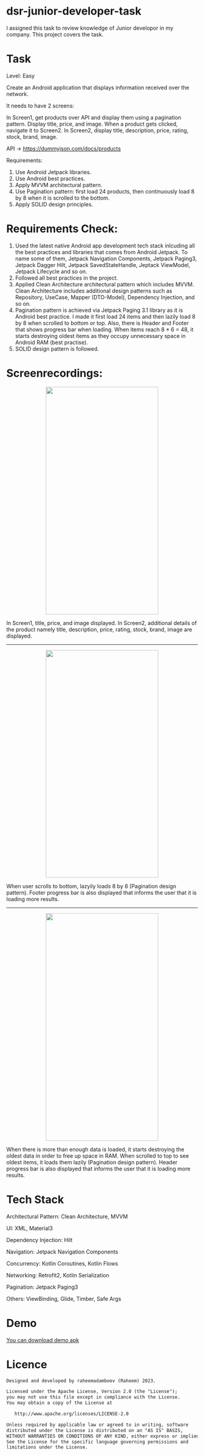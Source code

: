 # dsr-junior-developer-task

I assigned this task to review knowledge of Junior developor in my company. This project covers the task.

# Task

Level: Easy

Create an Android application that displays information received over the network.

It needs to have 2 screens:  

In Screen1, get products over API and display them using a pagination pattern. Display title, price, and image. When a product gets clicked, navigate it to Screen2. In Screen2, display title, description, price, rating, stock, brand, image.

API -> https://dummyjson.com/docs/products

Requirements:

1. Use Android Jetpack libraries.
2. Use Android best practices.
3. Apply MVVM architectural pattern.
4. Use Pagination pattern: first load 24 products, then continuously load 8 by 8 when it is scrolled to the bottom.
5. Apply SOLID design principles.

# Requirements Check:

1. Used the latest native Android app development tech stack inlcuding all the best practices and libraries that comes from Android Jetpack. To name some of them, Jetpack Navigation Components, Jetpack Paging3, Jetpack Dagger Hilt, Jetpack SavedStateHandle, Jeptack ViewModel, Jetpack Lifecycle and so on.
2. Followed all best practices in the project.
3. Applied Clean Architecture architectural pattern which includes MVVM. Clean Architecture includes additional design patterns such as Repository, UseCase, Mapper (DTO-Model), Dependency Injection, and so on.
4. Pagination pattern is achieved via Jetpack Paging 3.1 library as it is Android best practice. I made it first load 24 items and then lazily load 8 by 8 when scrolled to bottom or top. Also, there is Header and Footer that shows progress bar when loading. When items reach 8 * 6 = 48, it starts destroying oldest items as they occupy unnecessary space in Android RAM (best practise).
5. SOLID design pattern is followed.

# Screenrecordings:

<p align="center">
    <img width="296" height="600" src="https://github.com/raheemadamboev/dsr-junior-developer-task/blob/master/banner_3.gif" >
</p>

In Screen1, title, price, and image displayed. In Screen2, additional details of the product namely title, description, price, rating, stock, brand, image are displayed.

---

<p align="center">
    <img width="296" height="600" src="https://github.com/raheemadamboev/dsr-junior-developer-task/blob/master/banner_1.gif" >
</p>

When user scrolls to bottom, lazyily loads 8 by 8 (Pagination design pattern). Footer progress bar is also displayed that informs the user that it is loading more results.

---

<p align="center">
    <img width="296" height="600" src="https://github.com/raheemadamboev/dsr-junior-developer-task/blob/master/banner_2.gif" >
</p>

When there is more than enough data is loaded, it starts destroying the oldest data in order to free up space in RAM. When scrolled to top to see oldest items, it loads them lazily (Pagination design pattern). Header progress bar is also displayed that informs the user that it is loading more results.

# Tech Stack

Architectural Pattern: Clean Architecture, MVVM

UI: XML, Material3

Dependency Injection: Hilt

Navigation: Jetpack Navigation Components

Concurrency: Kotlin Coroutines, Kotlin Flows

Networking: Retrofit2, Kotlin Serialization

Pagination: Jetpack Paging3

Others: ViewBinding, Glide, Timber, Safe Args

# Demo

<a href="https://github.com/raheemadamboev/dsr-junior-developer-task/blob/master/app-debug.apk">You can download demo apk</a>

# Licence

```xml
Designed and developed by raheemadamboev (Raheem) 2023.

Licensed under the Apache License, Version 2.0 (the "License");
you may not use this file except in compliance with the License.
You may obtain a copy of the License at

   http://www.apache.org/licenses/LICENSE-2.0

Unless required by applicable law or agreed to in writing, software
distributed under the License is distributed on an "AS IS" BASIS,
WITHOUT WARRANTIES OR CONDITIONS OF ANY KIND, either express or implied.
See the License for the specific language governing permissions and
limitations under the License.
```

